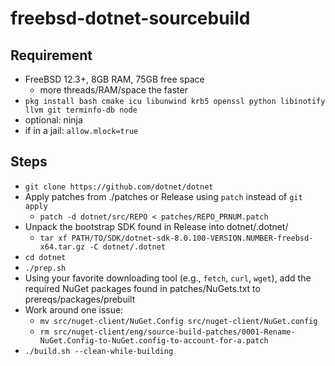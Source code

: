 # freebsd-dotnet-sourcebuild

## Requirement
- FreeBSD 12.3+, 8GB RAM, 75GB free space
  - more threads/RAM/space the faster
- `pkg install bash cmake icu libunwind krb5 openssl python libinotify llvm git terminfo-db node`
- optional: ninja
- if in a jail: `allow.mlock=true`

## Steps
- `git clone https://github.com/dotnet/dotnet`
- Apply patches from ./patches or Release using `patch` instead of `git apply`
  - `patch -d dotnet/src/REPO < patches/REPO_PRNUM.patch`
- Unpack the bootstrap SDK found in Release into dotnet/.dotnet/
  - `tar xf PATH/TO/SDK/dotnet-sdk-8.0.100-VERSION.NUMBER-freebsd-x64.tar.gz -C dotnet/.dotnet`
- `cd dotnet`
- `./prep.sh`
- Using your favorite downloading tool (e.g., `fetch`, `curl`, `wget`), add the required NuGet packages found in patches/NuGets.txt to prereqs/packages/prebuilt
- Work around one issue:
  - `mv src/nuget-client/NuGet.Config src/nuget-client/NuGet.config`
  - `rm src/nuget-client/eng/source-build-patches/0001-Rename-NuGet.Config-to-NuGet.config-to-account-for-a.patch`
- `./build.sh --clean-while-building` 